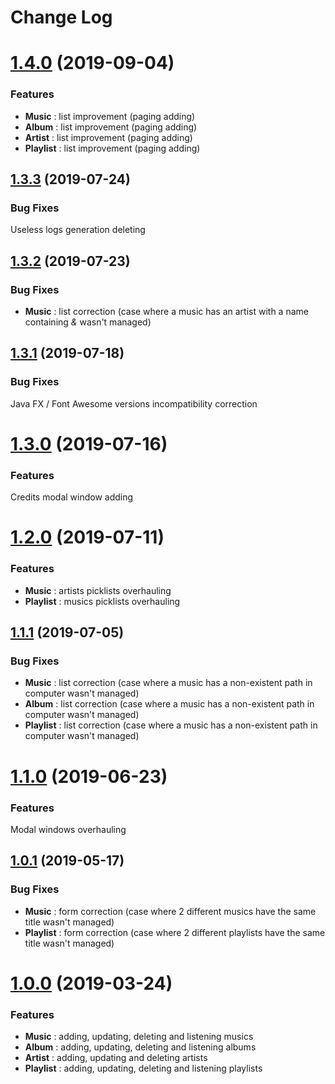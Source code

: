 # Change Log

# [1.4.0](https://github.com/badgones69/WebMusic/tree/1.4.0) (2019-09-04)

### Features

* **Music** : list improvement (paging adding)
* **Album** : list improvement (paging adding)
* **Artist** : list improvement (paging adding)
* **Playlist** : list improvement (paging adding)

## [1.3.3](https://github.com/badgones69/WebMusic/tree/1.3.3) (2019-07-24)

### Bug Fixes

Useless logs generation deleting

## [1.3.2](https://github.com/badgones69/WebMusic/tree/1.3.2) (2019-07-23)

### Bug Fixes

* **Music** : list correction (case where a music has an artist with a name containing _&_ wasn't managed)

## [1.3.1](https://github.com/badgones69/WebMusic/tree/1.3.1) (2019-07-18)

### Bug Fixes

Java FX / Font Awesome versions incompatibility correction

# [1.3.0](https://github.com/badgones69/WebMusic/tree/1.3.0) (2019-07-16)

### Features

Credits modal window adding

# [1.2.0](https://github.com/badgones69/WebMusic/tree/1.2.0) (2019-07-11)

### Features

* **Music** : artists picklists overhauling
* **Playlist** : musics picklists overhauling

## [1.1.1](https://github.com/badgones69/WebMusic/tree/1.1.1) (2019-07-05)

### Bug Fixes

* **Music** : list correction (case where a music has a non-existent path in computer wasn't managed)
* **Album** : list correction (case where a music has a non-existent path in computer wasn't managed)
* **Playlist** : list correction (case where a music has a non-existent path in computer wasn't managed)

# [1.1.0](https://github.com/badgones69/WebMusic/tree/1.1.0) (2019-06-23)

### Features

Modal windows overhauling

## [1.0.1](https://github.com/badgones69/WebMusic/tree/1.0.1) (2019-05-17)

### Bug Fixes

* **Music** : form correction (case where 2 different musics have the same title wasn't managed) 
* **Playlist** : form correction (case where 2 different playlists have the same title wasn't managed) 

# [1.0.0](https://github.com/badgones69/WebMusic/tree/1.0.0) (2019-03-24)

### Features

* **Music** : adding, updating, deleting and listening musics
* **Album** : adding, updating, deleting and listening albums
* **Artist** : adding, updating and deleting artists
* **Playlist** : adding, updating, deleting and listening playlists
